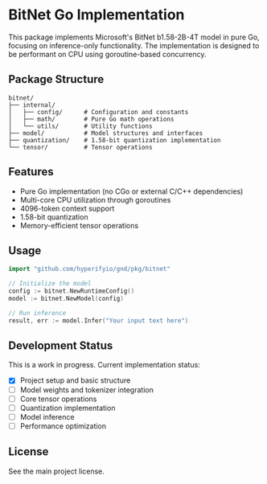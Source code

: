 # BitNet Go Implementation

This package implements Microsoft's BitNet b1.58-2B-4T model in pure Go, focusing on inference-only functionality. The implementation is designed to be performant on CPU using goroutine-based concurrency.

## Package Structure

```
bitnet/
├── internal/
│   ├── config/      # Configuration and constants
│   ├── math/        # Pure Go math operations
│   └── utils/       # Utility functions
├── model/           # Model structures and interfaces
├── quantization/    # 1.58-bit quantization implementation
└── tensor/          # Tensor operations
```

## Features

- Pure Go implementation (no CGo or external C/C++ dependencies)
- Multi-core CPU utilization through goroutines
- 4096-token context support
- 1.58-bit quantization
- Memory-efficient tensor operations

## Usage

```go
import "github.com/hyperifyio/gnd/pkg/bitnet"

// Initialize the model
config := bitnet.NewRuntimeConfig()
model := bitnet.NewModel(config)

// Run inference
result, err := model.Infer("Your input text here")
```

## Development Status

This is a work in progress. Current implementation status:
- [x] Project setup and basic structure
- [ ] Model weights and tokenizer integration
- [ ] Core tensor operations
- [ ] Quantization implementation
- [ ] Model inference
- [ ] Performance optimization

## License

See the main project license. 